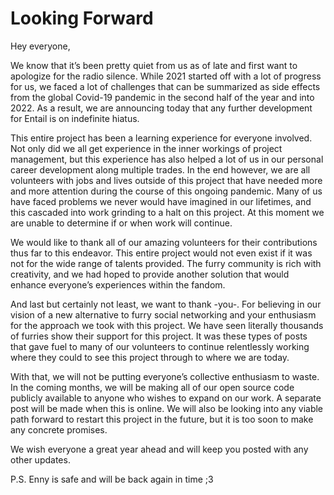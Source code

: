 # Looking Forward

Hey everyone,
 
We know that it’s been pretty quiet from us as of late and first want to apologize for the radio silence. While 2021 started off with a lot of progress for us, we faced a lot of challenges that can be summarized as side effects from the global Covid-19 pandemic in the second half of the year and into 2022. As a result, we are announcing today that any further development for Entail is on indefinite hiatus. 
 
This entire project has been a learning experience for everyone involved. Not only did we all get experience in the inner workings of project management, but this experience has also helped a lot of us in our personal career development along multiple trades. In the end however, we are all volunteers with jobs and lives outside of this project that have needed more and more attention during the course of this ongoing pandemic. Many of us have faced problems we never would have imagined in our lifetimes, and this cascaded into work grinding to a halt on this project. At this moment we are unable to determine if or when work will continue.  
 
We would like to thank all of our amazing volunteers for their contributions thus far to this endeavor.  This entire project would not even exist if it was not for the wide range of talents provided. The furry community is rich with creativity, and we had hoped to provide another solution that would enhance everyone’s experiences within the fandom.  
 
And last but certainly not least, we want to thank -you-. For believing in our vision of a new alternative to furry social networking and your enthusiasm for the approach we took with this project. We have seen literally thousands of furries show their support for this project. It was these types of posts that gave fuel to many of our volunteers to continue relentlessly working where they could to see this project through to where we are today. 
 
With that, we will not be putting everyone’s collective enthusiasm to waste. In the coming months, we will be making all of our open source code publicly available to anyone who wishes to expand on our work. A separate post will be made when this is online. We will also be looking into any viable path forward to restart this project in the future, but it is too soon to make any concrete promises. 
 
We wish everyone a great year ahead and will keep you posted with any other updates. 
 
P.S. Enny is safe and will be back again in time ;3 
